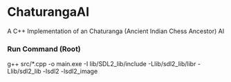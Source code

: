 # ChaturangaAI
A C++ Implementation of an Chaturanga (Ancient Indian Chess Ancestor) AI

### Run Command (Root)
g++ src/*.cpp -o main.exe -I lib/SDL2_lib/include -Llib/sdl2_lib/libr -Llib/sdl2_lib -lsdl2 -lsdl2_image
